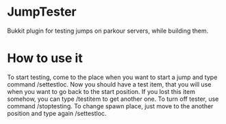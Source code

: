# JumpTester
Bukkit plugin for testing jumps on parkour servers, while building them.

# How to use it
To start testing, come to the place when you want to start a jump and type command /settestloc. Now you should have a test item, that you will use when you want to go back to the start position. If you lost this item somehow, you can type /testitem to get another one. To turn off tester, use command /stoptesting. To change spawn place, just move to the another position and type again /settestloc.
